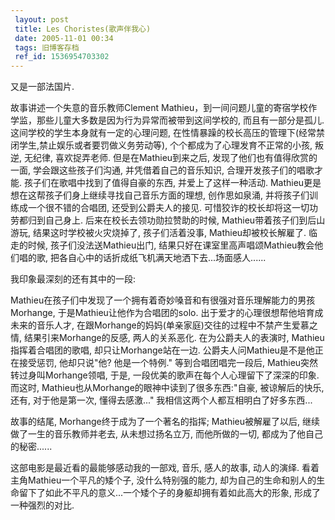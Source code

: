 ```yaml
---
 layout: post
 title: Les Choristes(歌声伴我心)
 date: 2005-11-01 00:34
 tags: 旧博客存档
 ref_id: 1536954703302
---
```

又是一部法国片.



故事讲述一个失意的音乐教师Clement Mathieu，到一间问题儿童的寄宿学校作学监，那些儿童大多数是因为行为异常而被带到这间学校的,
而且有一部分是孤儿. 这间学校的学生本身就有一定的心理问题, 在性情暴躁的校长高压的管理下(经常禁闭学生,禁止娱乐或者要罚做义务劳动等),
个个都成为了心理发育不正常的小孩, 叛逆, 无纪律, 喜欢捉弄老师. 但是在Mathieu到来之后, 发现了他们也有值得欣赏的一面, 学会跟这些孩子们沟通,
并凭借着自己的音乐知识, 合理开发孩子们的唱歌才能. 孩子们在歌唱中找到了值得自豪的东西, 并爱上了这样一种活动.
Mathieu更是想在这帮孩子们身上继续寻找自己音乐方面的理想, 创作思如泉涌, 并将孩子们训练成一个很不错的合唱团, 还受到公爵夫人的接见.
可惜狡诈的校长却将这一切功劳都归到自己身上. 后来在校长去领功勋拉赞助的时候, Mathieu带着孩子们到后山游玩, 结果这时学校被火灾烧掉了,
孩子们活着没事, Mathieu却被校长解雇了. 临走的时候, 孩子们没法送Mathieu出门, 结果只好在课室里高声唱颂Mathieu教会他们唱的歌,
把各自心中的话折成纸飞机满天地洒下去...场面感人......



我印象最深刻的还有其中的一段:

Mathieu在孩子们中发现了一个拥有着奇妙嗓音和有很强对音乐理解能力的男孩Morhange, 于是Mathieu让他作为合唱团的solo.
出于爱才的心理很想帮他培育成未来的音乐人才, 在跟Morhange的妈妈(单亲家庭)交往的过程中不禁产生爱慕之情, 结果引来Morhange的反感,
两人的关系恶化. 在为公爵夫人的表演时, Mathieu指挥着合唱团的歌唱, 却只让Morhange站在一边.
公爵夫人问Mathieu是不是他正在接受惩罚, 他却只说"他? 他是一个特例." 等到合唱团唱完一段后, Mathieu突然转过身叫Morhange领唱,
于是, 一段优美的歌声在每个人心理留下了深深的印象. 而这时, Mathieu也从Morhange的眼神中读到了很多东西:"自豪, 被谅解后的快乐, 还有,
对于他是第一次, 懂得去感激..." 我相信这两个人都互相明白了好多东西...



故事的结尾, Morhange终于成为了一个著名的指挥; Mathieu被解雇了以后, 继续做了一生的音乐教师并老去, 从未想过扬名立万, 而他所做的一切,
都成为了他自己的秘密......



这部电影是最近看的最能够感动我的一部戏, 音乐, 感人的故事, 动人的演绎. 看着主角Mathieu一个平凡的矮个子, 没什么特别强的能力,
却为自己的生命和别人的生命留下了如此不平凡的意义...一个矮个子的身躯却拥有着如此高大的形象, 形成了一种强烈的对比.

